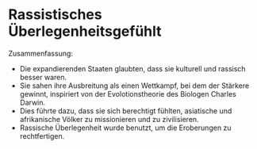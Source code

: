 # Rassistisches Überlegenheitsgefühlt 

Zusammenfassung:

- Die expandierenden Staaten glaubten, dass sie kulturell und rassisch besser waren.
- Sie sahen ihre Ausbreitung als einen Wettkampf, bei dem der Stärkere gewinnt, inspiriert von der Evolotionstheorie des Biologen Charles Darwin.
- Dies führte dazu, dass sie sich berechtigt fühlten, asiatische und afrikanische Völker zu missionieren und zu zivilisieren.
- Rassische Überlegenheit wurde benutzt, um die Eroberungen zu rechtfertigen.